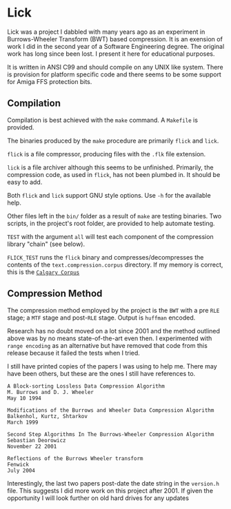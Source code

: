 # Lick

Lick was a project I dabbled with many years ago as an experiment in
Burrows-Wheeler Transform (BWT) based compression. It is an exension of work I
did in the second year of a Software Engineering degree. The original work has
long since been lost. I present it here for educational purposes.

It is written in ANSI C99 and should compile on any UNIX like system. There is
provision for platform specific code and there seems to be some support for
Amiga FFS protection bits.

## Compilation

Compilation is best achieved with the `make` command. A `Makefile` is provided.

The binaries produced by the `make` procedure are primarily `flick` and `lick`.

`flick` is a file compressor, producing files with the `.flk` file extension. 

`lick` is a file archiver although this seems to be unfinished. Primarily, the
compression code, as used in `flick`, has not been plumbed in. It should be
easy to add.

Both `flick` and `lick` support GNU style options. Use `-h` for the available
help.

Other files left in the `bin/` folder as a result of `make` are testing
binaries. Two scripts, in the project's root folder, are provided to help
automate testing.

`TEST` with the argument `all` will test each component of the compression
library "chain" (see below).

`FLICK_TEST` runs the `flick` binary and compresses/decompresses the contents of
the `text.compression.corpus` directory. If my memory is correct, this is the
[`Calgary Corpus`](https://en.wikipedia.org/wiki/Calgary_corpus)


## Compression Method

The compression method employed by the project is the `BWT` with a pre `RLE`
stage; a `MTF` stage and post-`RLE` stage. Output is `huffman` encoded.

Research has no doubt moved on a lot since 2001 and the method outlined above
was by no means state-of-the-art even then. I experimented with `range
encoding` as an alternative but have removed that code from this release
because it failed the tests when I tried.

I still have printed copies of the papers I was using to help me. There may
have been others, but these are the ones I still have references to.

	A Block-sorting Lossless Data Compression Algorithm
	M. Burrows and D. J. Wheeler
	May 10 1994

	Modifications of the Burrows and Wheeler Data Compression Algorithm
	Balkenhol, Kurtz, Shtarkov
	March 1999

	Second Step Algorithms In The Burrows-Wheeler Compression Algorithm
	Sebastian Deorowicz
	November 22 2001

	Reflections of the Burrows Wheeler transform
	Fenwick
	July 2004

Interestingly, the last two papers post-date the date string in the `version.h`
file. This suggests I did more work on this project after 2001. If given the
opportunity I will look further on old hard drives for any updates
